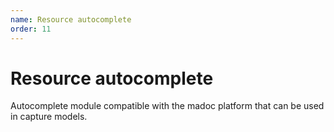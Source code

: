 ```yaml
---
name: Resource autocomplete
order: 11
---
```


# Resource autocomplete

Autocomplete module compatible with the madoc platform that can be used in capture models.
